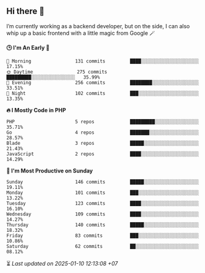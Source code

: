 ## Hi there 👋
I’m currently working as a backend developer, but on the side, I can also whip up a basic frontend with a little magic from Google 🪄

<!--START_SECTION:readme-stats-->
**🕒 I'm An Early 🐤**

```text
🌅 Morning                131 commits         ████░░░░░░░░░░░░░░░░░░░░░   17.15%
🌞 Daytime                275 commits         █████████░░░░░░░░░░░░░░░░   35.99%
🌆 Evening                256 commits         ████████░░░░░░░░░░░░░░░░░   33.51%
🌙 Night                  102 commits         ███░░░░░░░░░░░░░░░░░░░░░░   13.35%
```

**🔥 I Mostly Code in PHP**

```text
PHP                      5 repos             █████████░░░░░░░░░░░░░░░░   35.71%
Go                       4 repos             ███████░░░░░░░░░░░░░░░░░░   28.57%
Blade                    3 repos             █████░░░░░░░░░░░░░░░░░░░░   21.43%
JavaScript               2 repos             ████░░░░░░░░░░░░░░░░░░░░░   14.29%
```

**📅 I'm Most Productive on Sunday**

```text
Sunday                   146 commits         █████░░░░░░░░░░░░░░░░░░░░   19.11%
Monday                   101 commits         ███░░░░░░░░░░░░░░░░░░░░░░   13.22%
Tuesday                  123 commits         ████░░░░░░░░░░░░░░░░░░░░░   16.10%
Wednesday                109 commits         ████░░░░░░░░░░░░░░░░░░░░░   14.27%
Thursday                 140 commits         █████░░░░░░░░░░░░░░░░░░░░   18.32%
Friday                   83 commits          ███░░░░░░░░░░░░░░░░░░░░░░   10.86%
Saturday                 62 commits          ██░░░░░░░░░░░░░░░░░░░░░░░   08.12%
```



⏳ *Last updated on 2025-01-10 12:13:08 +07*
<!--END_SECTION:readme-stats-->
